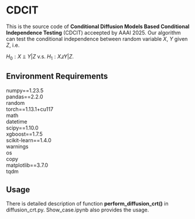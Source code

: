 # CDCIT
This is the source code of **Conditional Diffusion Models Based Conditional Independence Testing** (CDCIT) acceepted by AAAI 2025. Our algorithm can test the conditional independence between random variable $X$, $Y$ given $Z$, i.e.  

$H_0: X ⫫ Y|Z  \text{ v.s. }  H_1:X \not ⫫ Y|Z.$




## Environment Requirements
numpy==1.23.5  
pandas==2.2.0  
random  
torch==1.13.1+cu117  
math  
datetime  
scipy==1.10.0  
xgboost==1.7.5  
scikit-learn==1.4.0  
warnings  
os  
copy  
matplotlib==3.7.0  
tqdm  

## Usage
There is detailed description of function **perform_diffusion_crt()** in diffusion_crt.py. Show_case.ipynb also provides the usage.
